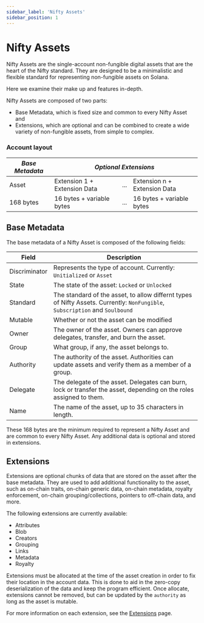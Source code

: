 ```yaml
---
sidebar_label: 'Nifty Assets'
sidebar_position: 1
---
```


# Nifty Assets

Nifty Assets are the single-account non-fungible digital assets that are the heart of the Nifty standard. They are designed to be a minimalistic and flexible standard for representing non-fungible assets on Solana.

Here we examine their make up and features in-depth.

Nifty Assets are composed of two parts:

* Base Metadata, which is fixed size and common to every Nifty Asset and
* Extensions, which are optional and can be combined to create a wide variety of non-fungible assets, from simple to complex.

### Account layout

<!-- Begin table -->
<table class="account-layout-table">
    <thead>
        <tr>
            <th colspan="1"><i>Base Metadata</i></th>
            <th colspan="4"><i>Optional Extensions</i></th>
        </tr>
    </thead>
    <tbody>
        <tr>
            <td>Asset</td>
            <td>Extension 1 + Extension Data</td>
            <td>...</td>
            <td>Extension n + Extension Data</td>
        </tr>
        <tr>
            <td>168 bytes</td>
            <td>16 bytes + variable bytes</td>
            <td>...</td>
            <td>16 bytes + variable bytes</td>
        </tr>
    </tbody>
</table>
<!-- End table -->



## Base Metadata

The base metadata of a Nifty Asset is composed of the following fields:

| Field    | Description |
|----------|-------------|
|   Discriminator   |   Represents the type of account. Currently: `Unitialized` or `Asset`      |
|   State   |   The state of the asset: `Locked` or `Unlocked`      |
| Standard | The standard of the asset, to allow differnt types of Nifty Assets. Currently: `NonFungible`, `Subscription` and `Soulbound`      |
| Mutable | Whether or not the asset can be modified |
| Owner  | The owner of the asset. Owners can approve delegates, transfer, and burn the asset. |
| Group  | What group, if any, the asset belongs to. |
| Authority  | The authority of the asset. Authorities can update assets and verify them as a member of a group.  |
| Delegate  |  The delegate of the asset. Delegates can burn, lock or transfer the asset, depending on the roles assigned  to them. |
| Name  | The name of the asset, up to 35 characters in length. |

These 168 bytes are the minimum required to represent a Nifty Asset and are common to every Nifty Asset. Any additional data is optional and stored in extensions.

## Extensions

Extensions are optional chunks of data that are stored on the asset after the base metadata. They are used to add additional functionality to the asset, such as on-chain traits, on-chain generic data, on-chain metadata, royalty enforcement, on-chain grouping/collections, pointers to off-chain data, and more.

The following extensions are currently available:

* Attributes
* Blob
* Creators
* Grouping
* Links
* Metadata
* Royalty

Extensions must be allocated at the time of the asset creation in order to fix their location in the account data. This is done to aid in the zero-copy deserialization of the data and keep the program efficient. Once allocate, extensions cannot be removed, but can be updated by the `authority` as long as the asset is mutable.

For more information on each extension, see the [Extensions](/docs/asset/nifty-assets/extensions) page.